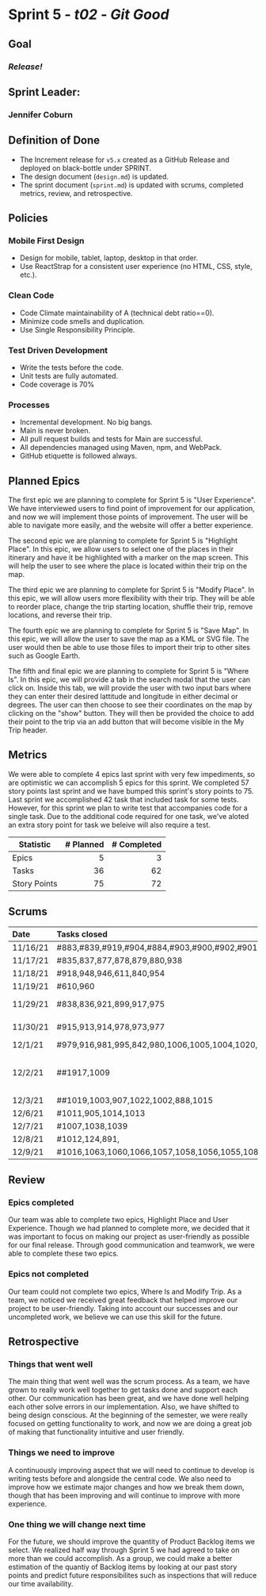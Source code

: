 # Sprint 5 - *t02* - *Git Good*

## Goal
### *Release!*

## Sprint Leader: 
### Jennifer Coburn

## Definition of Done

* The Increment release for `v5.x` created as a GitHub Release and deployed on black-bottle under SPRINT.
* The design document (`design.md`) is updated.
* The sprint document (`sprint.md`) is updated with scrums, completed metrics, review, and retrospective.

## Policies

### Mobile First Design
* Design for mobile, tablet, laptop, desktop in that order.
* Use ReactStrap for a consistent user experience (no HTML, CSS, style, etc.).

### Clean Code
* Code Climate maintainability of A (technical debt ratio==0).
* Minimize code smells and duplication.
* Use Single Responsibility Principle.

### Test Driven Development
* Write the tests before the code.
* Unit tests are fully automated.
* Code coverage is 70%

### Processes
* Incremental development.  No big bangs.
* Main is never broken. 
* All pull request builds and tests for Main are successful.
* All dependencies managed using Maven, npm, and WebPack.
* GitHub etiquette is followed always.


## Planned Epics

The first epic we are planning to complete for Sprint 5 is "User Experience". We have interviewed users to find point of improvement for our application, and now we will implement those points of improvement. The user will be able to navigate more easily, and the website will offer a better experience.

The second epic we are planning to complete for Sprint 5 is "Highlight Place". In this epic, we allow users to select one of the places in their itinerary and have it be 
highlighted with a marker on the map screen. This will help the user to see where the place is located within their trip on the map.

The third epic we are planning to complete for Sprint 5 is "Modify Place". In this epic, we will allow users more flexibility with their trip. They will be able to reorder place, change the trip starting location, shuffle their trip, remove locations, and reverse their trip.

The fourth epic we are planning to complete for Sprint 5 is "Save Map". In this epic, we will allow the user to save the map as a KML or SVG file. The user would then be able 
to use those files to import their trip to other sites such as Google Earth.

The fifth and final epic we are planning to complete for Sprint 5 is "Where Is". In this epic, we will provide a tab in the search modal that the user can click on. Inside 
this tab, we will provide the user with two input bars where they can enter their desired lattitude and longitude in either decimal or degrees. The user can then choose to see 
their coordinates on the map by clicking on the "show" button. They will then be provided the choice to add their point to the trip via an add button that will become visible 
in the My Trip header.


## Metrics
We were able to complete 4 epics last sprint with very few impediments, so are optimistic we can accomplish 5 epics for this sprint. We completed 57 story points last sprint and we have bumped this sprint's story points to 75. Last sprint we accomplished 42 task that included task for some tests. However, for this sprint we plan to write test that accompanies code for a single task. Due to the additional code required for one task, we've aloted an extra story point for task we beleive will also require a test. 

| Statistic | # Planned | # Completed |
| --- | ---: | ---: |
| Epics | 5 | 3 |
| Tasks | 36| 62 | 
| Story Points |  75 | 72 | 


## Scrums

| Date | Tasks closed  | Tasks in progress | Impediments |
| :--- | :--- | :--- | :--- |
| 11/16/21 | #883,#839,#919,#904,#884,#903,#900,#902,#901 | #876,877,837,611,878,889,835| None | 
| 11/17/21 | #835,837,877,878,879,880,938 | #838,611,610,840,943 | None |
| 11/18/21 | #918,948,946,611,840,954 | #838,610,943| None |
| 11/19/21| #610,960 | #943,838,905,836 | None |
| 11/29/21| #838,836,921,899,917,975 | #905,888,913,981,915,842,979,914,916,842 | ssh config log issues |
| 11/30/21| #915,913,914,978,973,977 | #979,957,916,905,888,981,842 | VS code & npm issues |
| 12/1/21| #979,916,981,995,842,980,1006,1005,1004,1020,972,1024 | #1019,1017,1015,957,892,905,888| None |
| 12/2/21| ##1917,1009 | #888,905,892,957,1015,1019,891| react-stortable for drag and drop trip list |
| 12/3/21| ##1019,1003,907,1022,1002,888,1015 | #101,1016,1007,957,905,1014| None |
| 12/6/21| #1011,905,1014,1013 | #1016,1007,957,1012,1038| None |
| 12/7/21| #1007,1038,1039 | #889,1016,957,1012,891| None |
| 12/8/21| #1012,124,891, | #1055,1056,1016,1058,892,957,1057,1063,1061,1060| None |
| 12/9/21| #1016,1063,1060,1066,1057,1058,1056,1055,1082,957 | | None |


## Review

### Epics completed  
Our team was able to complete two epics, Highlight Place and User Experience. Though we had planned to complete more, we decided that it was important
to focus on making our project as user-friendly as possible for our final release. Through good communication and teamwork, we were able to complete these
two epics.

### Epics not completed 
Our team could not complete two epics, Where Is and Modify Trip. As a team, we noticed we received great 
feedback that helped improve our project to be user-friendly. Taking into account our successes and our uncompleted work, 
we believe we can use this skill for the future.

## Retrospective

### Things that went well
The main thing that went well was the scrum process. As a team, we have grown to really work well together to get tasks done and support each other. Our communication has been great, and we have done well helping each other solve errors in our implementation. Also, we have shifted to being design conscious. At the beginning of the semester, we were really focused on getting functionality to work, and now we are doing a great job of making that functionality intuitive and user friendly.

### Things we need to improve
A continuously improving aspect that we will need to continue to develop is writing tests before and alongside the central code. We also need to improve how we estimate major changes and how we break them down, though that has been improving and will continue to improve with more experience.

### One thing we will change next time
For the future, we should improve the quantity of Product Backlog items we select. We realized half way through Sprint 5 we had agreed to take on more than we could accomplish. As a group, we could make a better estimation of the quantiy of Backlog items by looking at our past story points and predict future responsibilites such as inspections that will reduce our time availability.
